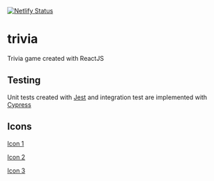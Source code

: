 [![Netlify Status](https://api.netlify.com/api/v1/badges/86e07a83-aed4-4718-837d-bc1ce4e89318/deploy-status)](https://app.netlify.com/sites/ubiquitous-meerkat-b30c19/deploys)
# trivia

Trivia game created with ReactJS

## Testing
Unit tests created with [Jest](https://jestjs.io/es-ES/) and integration test are implemented with [Cypress](https://www.cypress.io/)

## Icons

<a href='https://www.freepik.es/vectores/ilustraciones-personas'>Icon 1</a>

<a href="https://www.flaticon.com/free-icons/tick" title="tick icons">Icon 2</a>

<a href="https://www.flaticon.com/free-icons/close" title="close icons">Icon 3</a>
